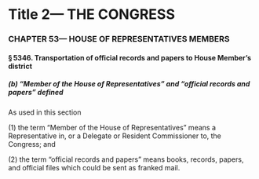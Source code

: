 
# Title 2— THE CONGRESS
### CHAPTER 53— HOUSE OF REPRESENTATIVES MEMBERS
#### § 5346. Transportation of official records and papers to House Member’s district
##### (b) “Member of the House of Representatives” and “official records and papers” defined

As used in this section

(1) the term “Member of the House of Representatives” means a Representative in, or a Delegate or Resident Commissioner to, the Congress; and

(2) the term “official records and papers” means books, records, papers, and official files which could be sent as franked mail.
